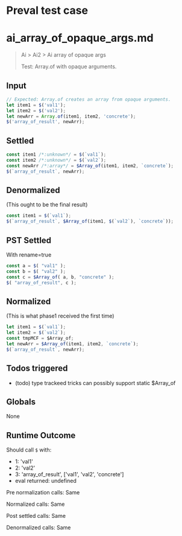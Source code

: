 # Preval test case

# ai_array_of_opaque_args.md

> Ai > Ai2 > Ai array of opaque args
>
> Test: Array.of with opaque arguments.

## Input

`````js filename=intro
// Expected: Array.of creates an array from opaque arguments.
let item1 = $('val1');
let item2 = $('val2');
let newArr = Array.of(item1, item2, 'concrete');
$('array_of_result', newArr);
`````


## Settled


`````js filename=intro
const item1 /*:unknown*/ = $(`val1`);
const item2 /*:unknown*/ = $(`val2`);
const newArr /*:array*/ = $Array_of(item1, item2, `concrete`);
$(`array_of_result`, newArr);
`````


## Denormalized
(This ought to be the final result)

`````js filename=intro
const item1 = $(`val1`);
$(`array_of_result`, $Array_of(item1, $(`val2`), `concrete`));
`````


## PST Settled
With rename=true

`````js filename=intro
const a = $( "val1" );
const b = $( "val2" );
const c = $Array_of( a, b, "concrete" );
$( "array_of_result", c );
`````


## Normalized
(This is what phase1 received the first time)

`````js filename=intro
let item1 = $(`val1`);
let item2 = $(`val2`);
const tmpMCF = $Array_of;
let newArr = $Array_of(item1, item2, `concrete`);
$(`array_of_result`, newArr);
`````


## Todos triggered


- (todo) type trackeed tricks can possibly support static $Array_of


## Globals


None


## Runtime Outcome


Should call `$` with:
 - 1: 'val1'
 - 2: 'val2'
 - 3: 'array_of_result', ['val1', 'val2', 'concrete']
 - eval returned: undefined

Pre normalization calls: Same

Normalized calls: Same

Post settled calls: Same

Denormalized calls: Same
